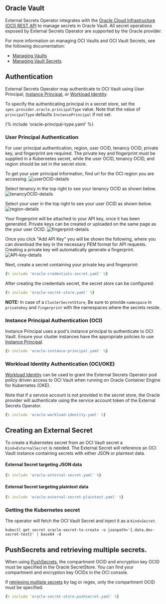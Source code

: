## Oracle Vault

External Secrets Operator integrates with the [Oracle Cloud Infrastructure (OCI) REST API](https://docs.oracle.com/en-us/iaas/api/) to manage secrets in Oracle Vault. All secret operations exposed by External Secrets Operator are supported by the Oracle provider.

For more information on managing OCI Vaults and OCI Vault Secrets, see the following documentation:

- [Managing Vaults](https://docs.oracle.com/en-us/iaas/Content/KeyManagement/Tasks/managingvaults.htm)
- [Managing Vault Secrets](https://docs.oracle.com/en-us/iaas/Content/KeyManagement/Tasks/managingsecrets.htm)

## Authentication

External Secrets Operator may authenticate to OCI Vault using User Principal, [Instance Principal](https://blogs.oracle.com/developers/post/accessing-the-oracle-cloud-infrastructure-api-using-instance-principals), or [Workload Identity](https://blogs.oracle.com/cloud-infrastructure/post/oke-workload-identity-greater-control-access).

To specify the authenticating principal in a secret store, set the `spec.provider.oracle.principalType` value. Note that the value of `principalType` defaults `InstancePrincipal` if not set.

{% include 'oracle-principal-type.yaml' %}

### User Principal Authentication

For user principal authentication, region, user OCID, tenancy OCID, private key, and fingerprint are required.
The private key and fingerprint must be supplied in a Kubernetes secret, while the user OCID, tenancy OCID, and region should be set in the secret store.

To get your user principal information, find url for the OCI region you are accessing.
![userOCID-details](../pictures/screenshot_region.png)

Select tenancy in the top right to see your tenancy OCID as shown below.
![tenancyOCID-details](../pictures/screenshot_tenancy_OCID.png)

Select your user in the top right to see your user OCID as shown below.
![region-details](../pictures/screenshot_user_OCID.png)

Your fingerprint will be attached to your API key, once it has been generated. Private keys can be created or uploaded on the same page as the your user OCID.
![fingerprint-details](../pictures/screenshot_fingerprint.png)

Once you click "Add API Key" you will be shown the following, where you can download the key in the necessary PEM format for API requests. Creating a private key will automatically generate a fingerprint.
![API-key-details](../pictures/screenshot_API_key.png)

Next, create a secret containing your private key and fingerprint:

```yaml
{% include 'oracle-credentials-secret.yaml' %}
```

After creating the credentials secret, the secret store can be configured:

```yaml
{% include 'oracle-secret-store.yaml' %}
```

**NOTE:** In case of a `ClusterSecretStore`, Be sure to provide `namespace` in `privatekey` and `fingerprint` with the namespaces where the secrets reside.

### Instance Principal Authentication (OCI)

Instance Principal uses a pod's instance principal to authenticate to OCI Vault. Ensure your cluster instances have the appropriate policies to use [Instance Principal](https://blogs.oracle.com/developers/post/accessing-the-oracle-cloud-infrastructure-api-using-instance-principals).

```yaml
{% include 'oracle-instance-principal.yaml' %}
```

### Workload Identity Authentication (OCI/OKE)

[Workload Identity](https://blogs.oracle.com/cloud-infrastructure/post/oke-workload-identity-greater-control-access) can be used to grant the External Secrets Operator pod policy driven access to OCI Vault when running on Oracle Container Engine for Kubernetes (OKE).

Note that if a service account is not provided in the secret store, the Oracle provider will authenticate using the service account token of the External Secrets Operator.

```yaml
{% include 'oracle-workload-identity.yaml' %}
```

## Creating an External Secret

To create a Kubernetes secret from an OCI Vault secret a `Kind=ExternalSecret` is needed. The External Secret will reference an OCI Vault instance containing secrets with either JSON or plaintext data.

#### External Secret targeting JSON data

```yaml
{% include 'oracle-external-secret.yaml' %}
```
#### External Secret targeting plaintext data

```yaml
{% include 'oracle-external-secret-plaintext.yaml' %}
```

### Getting the Kubernetes secret
The operator will fetch the OCI Vault Secret and inject it as a `Kind=Secret`.
```
kubectl get secret oracle-secret-to-create -o jsonpath='{.data.dev-secret-test}' | base64 -d
```

## PushSecrets and retrieving multiple secrets.
When using [PushSecrets](https://external-secrets.io/latest/guides/pushsecrets/), the compartment OCID and encryption key OCID must be specified in the
Oracle SecretStore. You can find your compartment and encryption key OCIDs in the OCI console.

If [retrieving multiple secrets](https://external-secrets.io/latest/guides/getallsecrets/) by tag or regex, only the compartment OCID must be specified.

```yaml
{% include 'oracle-secret-store-pushsecret.yaml' %}
```
